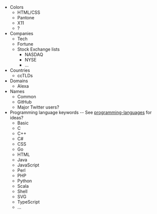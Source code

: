 * Colors
  * HTML/CSS
  * Pantone
  * X11
  * ?
* Companies
  * Tech
  * Fortune
  * Stock Exchange lists
    * NASDAQ
    * NYSE
    * ...
* Countries
  * ccTLDs
* Domains
  * Alexa
* Names
  * Common
  * GitHub
  * Major Twitter users?
* Programming language keywords -- See [programming-languages](https://github.com/collections/programming-languages) for ideas?
  * Basic
  * C
  * C++
  * C#
  * CSS
  * Go
  * HTML
  * Java
  * JavaScript
  * Perl
  * PHP
  * Python
  * Scala
  * Shell
  * SVG
  * TypeScript
  * ...

